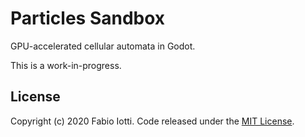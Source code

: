 Particles Sandbox
=================

GPU-accelerated cellular automata in Godot.

This is a work-in-progress.

## License

Copyright (c) 2020 Fabio Iotti.
Code released under the [MIT License](LICENSE).
